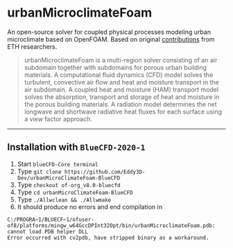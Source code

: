 # urbanMicroclimateFoam

An open-source solver for coupled physical processes modeling urban microclimate based on OpenFOAM. Based on original [contributions](https://gitlab.ethz.ch/openfoam-cbp/solvers/urbanmicroclimatefoam) from ETH researchers.

> urbanMicroclimateFoam is a multi-region solver consisting of an air subdomain together with subdomains for porous urban building materials. A computational fluid dynamics (CFD) model solves the turbulent, convective air flow and heat and moisture transport in the air subdomain. A coupled heat and moisture (HAM) transport model solves the absorption, transport and storage of heat and moisture in the porous building materials. A radiation model determines the net longwave and shortwave radiative heat fluxes for each surface using a view factor approach.

---

## Installation with `BlueCFD-2020-1`

1. Start `blueCFD-Core terminal` 
2. Type `git clone https://github.com/Eddy3D-Dev/urbanMicroClimateFoam-BlueCFD`
3. Type `checkout of-org_v8.0-bluecfd`
4. Type `cd urbanMicroClimateFoam-BlueCFD`
5. Type `./Allwclean && ./Allwmake`
6. It should produce no errors and end compilation in

```
C:/PROGRA~1/BLUECF~1/ofuser-of8/platforms/mingw_w64GccDPInt32Opt/bin/urbanMicroclimateFoam.pdb: cannot load PDB helper DLL
Error occurred with cv2pdb, have stripped binary as a workaround.
```

